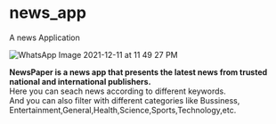 # news_app

A news Application

![WhatsApp Image 2021-12-11 at 11 49 27 PM](https://user-images.githubusercontent.com/68226836/145687414-efd32b60-1018-4821-85f6-67ea160eeba1.jpeg)

**NewsPaper is a news app that presents the latest news from trusted national and international publishers.**<br/>
Here you can seach news according to different keywords.<br/>
And you can also filter with different categories like Bussiness, Entertainment,General,Health,Science,Sports,Technology,etc.
